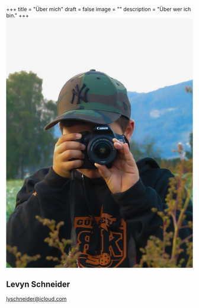 +++
title = "Über mich"
draft = false
image = ""
description = "Über wer ich bin."
+++
![](me.jpg)

## Levyn Schneider

lyschneider@icloud.com